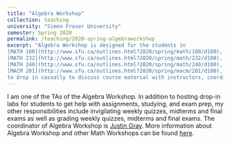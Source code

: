 ```yaml
---
title: "Algebra Workshop"
collection: teaching
university: "Simon Fraser University"
semester: Spring 2020
permalink: /teaching/2020-spring-algebraworkshop
excerpt: "Algebra Workshop is designed for the students in 
[MATH 100](http://www.sfu.ca/outlines.html?2020/spring/math/100/d100),
[MATH 232](http://www.sfu.ca/outlines.html?2020/spring/math/232/d100),
[MATH 240](http://www.sfu.ca/outlines.html?2020/spring/math/240/d100),
[MACM 201](http://www.sfu.ca/outlines.html?2020/spring/macm/201/d100),
to drop in casually to discuss course material with instructors, coordinators, and teaching assistants, or get help with assignments, studying, and exam prep"
---
```


I am one of the TAs of the Algebra Workshop. 
In addition to hosting drop-in labs for students to get help with assignments, studying, and exam prep, 
my other responsibilities include invigilating weekly quizzes, midterms and final exams
as well as grading weekly quizzes, midterms and final exams.
The coordinator of Algebra Workshop is [Justin Gray](https://www.sfu.ca/math/department/faculty/gray--justin.html). 
More information about Algebra Workshop and other Math Workshops can be found [here](https://www.sfu.ca/math/undergraduate/current-students/workshops.html).

